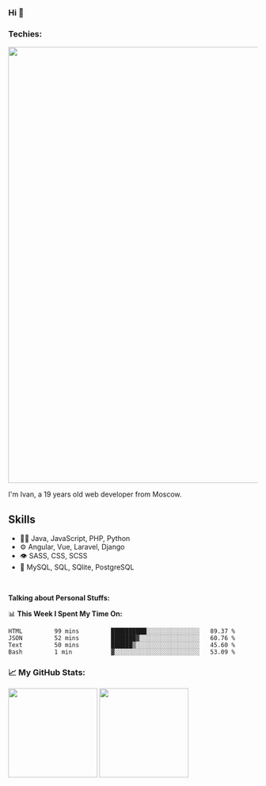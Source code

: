 ### Hi 👋

### Techies:
<img height="880em" src="https://thumbs.gfycat.com/FelineCorruptHaddock-max-1mb.gif">

I'm Ivan, a 19 years old web developer from Moscow.

## Skills

- 👨‍💻 Java, JavaScript, PHP, Python
- ⚙️ Angular, Vue, Laravel, Django
- 👁️ SASS, CSS, SCSS
- 💽 MySQL, SQL, SQlite, PostgreSQL

<br>

**Talking about Personal Stuffs:**

📊 **This Week I Spent My Time On:**
<!--START_SECTION:waka-->
```text
HTML         99 mins         ██████████░░░░░░░░░░░░░░░   89.37 % 
JSON         52 mins         ███████▓░░░░░░░░░░░░░░░░░   60.76 % 
Text         50 mins         ██████▒░░░░░░░░░░░░░░░░░░   45.60 % 
Bash         1 min           ▓░░░░░░░░░░░░░░░░░░░░░░░░   53.09 % 
```
<!--END_SECTION:waka-->

### 📈 My GitHub Stats:
<p>
  <img height="180em" src="https://github-readme-stats.vercel.app/api?username=Glazkoff&show_icons=true&hide_border=true&&count_private=true&include_all_commits=true" />
  <img height="180em" src="https://github-readme-stats.vercel.app/api/top-langs/?username=Glazkoff&show_icons=true&hide_border=true&layout=compact"/>
</p>

<!--
**Glazkoff/Glazkoff** is a ✨ _special_ ✨ repository because its `README.md` (this file) appears on your GitHub profile.

Here are some ideas to get you started:

- 🔭 I’m currently working on ...
- 🌱 I’m currently learning ...
- 👯 I’m looking to collaborate on ...
- 🤔 I’m looking for help with ...
- 💬 Ask me about ...
- 📫 How to reach me: ...
- 😄 Pronouns: ...
- ⚡ Fun fact: ...
-->

